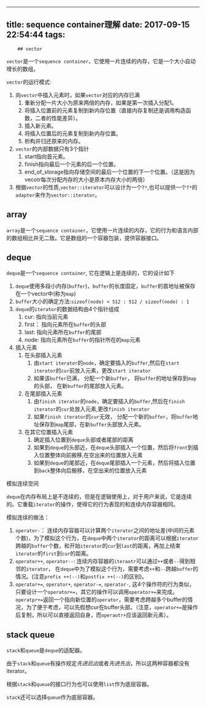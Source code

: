 
---
title: sequence container理解
date: 2017-09-15 22:54:44
tags:
---
        ## vector

`vector`是一个`sequence container`，它使用一片连续的内存，它是一个大小自动增长的数组。

`vector`的运行模式:
1. 向`vector`中插入元素时，如果`vector`对应的内存已满
    1. 重新分配一片大小为原来两倍的内存，如果是第一次插入分配1。
    2. 将插入位置前的元素复制到新内存位置（直接内存复制还是调用构造函数，二者的性能差异）。
    3. 插入新元素。
    4. 将插入位置后的元素复制到新内存位置。
    5. 析构并归还原来的内存。
2. `vector`的内部数据只有3个指针
    1. start指向首元素。
    2. finish指向最后一个元素的后一个位置。
    3. end_of_storage指向存储空间的最后一个位置的下一个位置。（这是因为vecotr每次分配内存的大小是原本内存大小的两倍）
3. 根据`vector`的性质,`vector::iterator`可以设计为一个`T*`,也可以提供一个`T*`的`adapter`来作为`vector::iterator`。

## array

`array`是一个`sequence container`，它使用一片连续的内存，它的行为和语言内部的数组相比并无二致。它是数组的一个容器包装，提供容器接口。

## deque

`deque`是一个`sequence container`, 它在逻辑上是连续的，它的设计如下

1. `deque`使用多段小内存(`buffer`)，`buffer`的长度固定，`buffer`的首地址被保存在一个vector中(称为`map`)
2. `buffer`大小的确定方法:`sizeof(node) < 512 : 512 / sizeof(node) : 1`
3. `deque`的`iterator`的数据结构由4个指针组成
    1. cur: 指向当前元素
    2. first： 指向元素所在`buffer`的头部
    3. last: 指向元素所在`buffer`的尾部
    4. node: 指向元素所在`buffer`的指针所在的`map`元素
4. 插入元素
    1. 在头部插入元素
        1. 由`start iterator`的`node`，确定要插入的`buffer`,然后在`start iterator`的`cur`前放入元素，更改`start iterator`
        2. 如果该`buffer`已满， 分配一个新`buffer`， 将`buffer`的地址保存到`map`的头部， 在新`buffer`的尾部放入元素。
    2. 在尾部插入元素
        1. 由`finish iterator`的`node`，确定要插入的`buffer`,然后在`finish iterator`的`cur`处放入元素,更改`finish iterator`
        2. 如果`finish iterator`的`cur`无效， 分配一个新的`buffer`，将`buffer`地址保存到`map`尾部，在新`buffer`头部放入元素。
    3. 在其它位置插入元素
        1. 确定插入位置到`deque`头部或者尾部的距离
        2. 如果到`deque`的头部近，在`deque`头部插入一个位置，然后将`front`到插入位置整体向前搬移,在空出来的位置放入元素
        3. 如果到`deque`的尾部近，在`deque`尾部插入一个元素，然后将插入位置到`back`整体向后搬移，在空出来的位置放入元素

模拟连续空间

`deque`在内存布局上是不连续的，但是在逻辑使用上，对于用户来说，它是连续的。它重载`iterator`的操作，使得它的行为表现的和连续内存容器相同。

模拟连续的做法：

1. `operator-`： 连续内存容器可以计算两个`iterator`之间的地址差(中间的元素个数)，为了模拟这个行为，在`deque`中两个`iterator`的距离可以根据`iterator`跨越的`buffer`个数，和开始`iterator`的`cur`到`last`的距离，再加上结束`iterator`的`first`到`cur`的距离。
2. `operator++`, `operator--`: 连续内存容器的`iteraotr`可以通过`++`或者`--`得到相邻的`iterator`， 在`deque`中为了模拟这个行为，需要考虑`++`和`--`跨越`buffer`的情况。(注意` prefix ++(--) `和`postfix ++(--)`的区别)。
3. `operator+=`, `operator+`, `operator-=`, `operator-`, 这4个操作符的行为类似，只要设计一个`operator+=`，其它的操作可以调用`operator+=`来完成。`operatpr+=`返回一个指向新位置的`operator`，需要考虑跨越多个buffer的情况，为了便于考虑，可以先假想cur在buffer头部。（注意，`operator+=`是操作后复制，所以可以直接返回自身，而`operaotr+`应该返回新元素）。

## stack queue

`stack`和`queue`是`deque`的适配器。

由于`stack`和`queue`有操作规定*先进后出*或者*先进先出*，所以这两种容器都没有iterator。

根据`stack`和`queue`的接口行为也可以使用`list`作为底层容器。

`stack`还可以选择`queue`作为底层容器。



